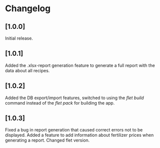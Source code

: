 # Changelog

## [1.0.0]
Initial release.

## [1.0.1]
Added the .xlsx-report generation feature to generate a full report with the data about all recipes.

## [1.0.2]
Added the DB export/import features, switched to using the _flet build_ command instead of the _flet pack_ for building the app.

## [1.0.3]
Fixed a bug in report generation that caused correct errors not to be displayed. Added a feature to add information about fertilizer prices when generating a report. Changed flet version.